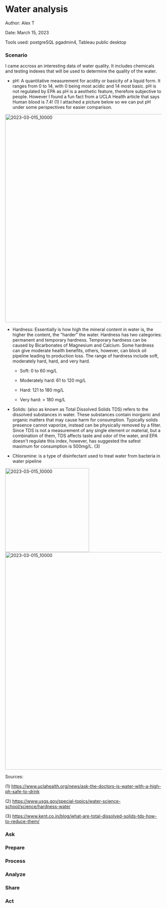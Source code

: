 # Water analysis

Author: Alex T

Date: March 15, 2023

Tools used: postgreSQL pgadmin4, Tableau public desktop


### Scenario

I came accross an interesting data of water quality. It includes chemicals and testing indexes that will be used to determine the quality of the water.

* pH: A quantitative measurement for acidity or basicity of a liquid form. It ranges from 0 to 14, with 0 being most acidic and 14 most basic. pH is not regulated by EPA as pH is a aesthetic feature, therefore subjective to people. However I found a fun fact from a UCLA Health article that says Human blood is 7.4! (1) I attached a picture below so we can put pH under some perspectives for easier comparison.


<img width="670" alt="2023-03-015_10000" src="https://user-images.githubusercontent.com/74520739/225225786-bf020060-1b32-438b-a6f1-d1229f2d774e.png">

* Hardness: Essentially is how high the mineral content in water is, the higher the content, the "harder" the water. Hardness has two categories: permanent and temporary hardness. Temporary hardness can be caused by Bicarbonates of Magnesium and Calcium. Some hardness can give moderate health benefits, others, however, can block oil pipeline leading to production loss. The range of hardness include soft, moderately hard, hard, and very hard.

  - Soft: 0 to 60 mg/L

  - Moderately hard: 61 to 120 mg/L

  - Hard: 121 to 180 mg/L

  - Very hard: > 180 mg/L


* Solids: (also as known as Total Dissolved Solids TDS) refers to the dissolved substances in water. These substances contain inorganic and organic matters that may cause harm for consumption. Typically solids presence cannot vaporize, instead can be physically removed by a filter. Since TDS is not a measurement of any single element or material, but a combination of them, TDS affects taste and odor of the water, and EPA doesn't regulate this index, however, has suggested the safest maximum for consumption is 500mg/L. (3)

* Chloramine: is a type of disinfectant used to treat water from bacteria in water pipeline


<img width="270" alt="2023-03-015_10000" src="https://user-images.githubusercontent.com/74520739/225253443-a80c7c2f-7bd4-473a-8129-b8298e10218f.png"><img width="700" alt="2023-03-015_10000" src="https://user-images.githubusercontent.com/74520739/225251682-e77ae47b-5df1-4a87-a83d-47528f5451fc.png"> 




Sources:

(1) https://www.uclahealth.org/news/ask-the-doctors-is-water-with-a-high-ph-safe-to-drink

(2) https://www.usgs.gov/special-topics/water-science-school/science/hardness-water

(3) https://www.kent.co.in/blog/what-are-total-dissolved-solids-tds-how-to-reduce-them/


### Ask
### Prepare
### Process
### Analyze
### Share
### Act
